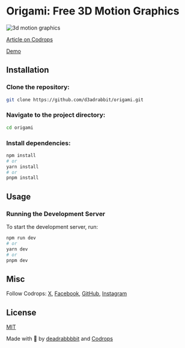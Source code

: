 # Origami: Free 3D Motion Graphics

![3d motion graphics](https://tympanus.net/codrops/wp-content/uploads/2024/07/3dmotiongraphics_01-2.jpg)

[Article on Codrops](https://tympanus.net/codrops/?p=79782)

[Demo](https://tympanus.net/Development/Origami/)

## Installation

### Clone the repository:

```bash
git clone https://github.com/d3adrabbit/origami.git
```

### Navigate to the project directory:

```bash
cd origami
```

### Install dependencies:

```bash
npm install
# or
yarn install
# or
pnpm install
```

## Usage

### Running the Development Server

To start the development server, run:

```bash
npm run dev
# or
yarn dev
# or
pnpm dev
```

## Misc

Follow Codrops: [X](http://www.X.com/codrops), [Facebook](http://www.facebook.com/codrops), [GitHub](https://github.com/codrops), [Instagram](https://www.instagram.com/codropsss/)

## License

[MIT](LICENSE)

Made with :blue_heart: by [deadrabbbbit](https://x.com/deadrabbbbit) and [Codrops](http://www.codrops.com)

